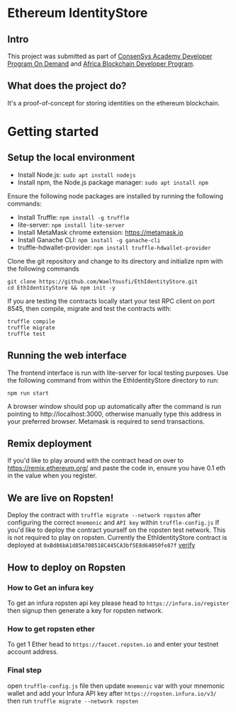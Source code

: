 # Ethereum IdentityStore

## Intro

This project was submitted as part of [ConsenSys Academy Developer Program On Demand](https://consensys.net/academy/ondemand/) and [Africa Blockchain Developer Program](https://afriblockchain.org/developer/).

## What does the project do?

It's a proof-of-concept for storing identities on the ethereum blockchain.

# Getting started

## Setup the local environment

- Install Node.js: `sudo apt install nodejs`
- Install npm, the Node.js package manager: `sudo apt install npm`

Ensure the following node packages are installed by running the following commands:

- Install Truffle: `npm install -g truffle`
- lite-server: `npm install lite-server`
- Install MetaMask chrome extension: https://metamask.io
- Install Ganache CLI: `npm install -g ganache-cli`
- truffle-hdwallet-provider: `npm install truffle-hdwallet-provider`

Clone the git repository and change to its directory and initialize npm with the following commands
```
git clone https://github.com/WaelYousfi/EthIdentityStore.git
cd EthIdentityStore && npm init -y
```

If you are testing the contracts locally start your test RPC client on port 8545, then compile, migrate and test the contracts with:
```
truffle compile
truffle migrate
truffle test
```
## Running the web interface

The frontend interface is run with lite-server for local testing purposes. Use the following command from within the EthIdentityStore directory to run:

`npm run start`

A browser window should pop up automatically after the command is run pointing to http://localhost:3000, otherwise manually type this address in your preferred browser. Metamask is required to send transactions.

## Remix deployment

If you'd like to play around with the contract head on over to https://remix.ethereum.org/ and paste the code in, ensure you have 0.1 eth in the value when you register.

## We are live on Ropsten!

Deploy the contract with `truffle migrate --network ropsten` after configuring the correct `mnemonic` and `API key` within `truffle-config.js`
If you'd like to deploy the contract yourself on the ropsten test network. This is not required to play on ropsten. Currently the EthIdentityStore contract is deployed at `0xBd86bA1d85A708518C445CA3bf5E8d64050fe87f` [verify](https://ropsten.etherscan.io/address/0xBd86bA1d85A708518C445CA3bf5E8d64050fe87f)

## How to deploy on Ropsten

### How to Get an infura key

To get an infura ropsten api key please head to `https://infura.io/register` then signup then generate a key for ropsten network.

### How to get ropsten ether

To get 1 Ether head to `https://faucet.ropsten.io` and enter your testnet account address.

### Final step

open `truffle-config.js` file then update `mnemonic` var with your mnemonic wallet and add your Infura API key after `https://ropsten.infura.io/v3/` then run `truffle migrate --network ropsten`

